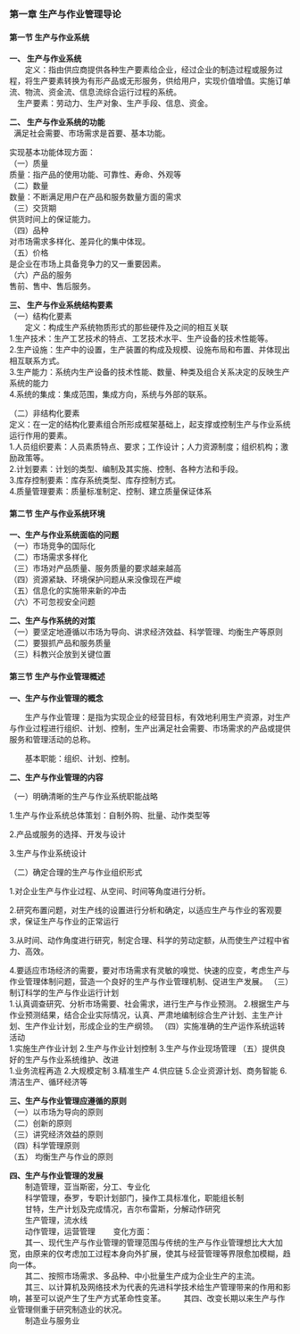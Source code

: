 ### 第一章 生产与作业管理导论 ###
#### 第一节 生产与作业系统 ####
**一、	生产与作业系统**  
&emsp;&emsp;定义：指由供应商提供各种生产要素给企业，经过企业的制造过程或服务过程，将生产要素转换为有形产品或无形服务，供给用户，实现价值增值。实施订单流、物流、资金流、信息流综合运行过程的系统。  
&ensp;&ensp;生产要素：劳动力、生产对象、生产手段、信息、资金。  

**二、	生产与作业系统的功能**  
&nbsp;&nbsp;满足社会需要、市场需求是首要、基本功能。

实现基本功能体现方面：  
（一）质量  
质量：指产品的使用功能、可靠性、寿命、外观等  
（二）数量  
数量：不断满足用户在产品和服务数量方面的需求  
（三）交货期  
供货时间上的保证能力。  
（四）品种  
对市场需求多样化、差异化的集中体现。  
（五）价格  
是企业在市场上具备竞争力的又一重要因素。  
（六）产品的服务  
售前、售中、售后服务。

**三、	生产与作业系统结构要素**  
（一）结构化要素  
&emsp;&emsp;定义：构成生产系统物质形式的那些硬件及之间的相互关联  
1.生产技术：生产工艺技术的特点、工艺技术水平、生产设备的技术性能等。  
2.生产设施：生产中的设置，生产装置的构成及规模、设施布局和布置、并体现出相互联系方式。  
3.生产能力：系统内生产设备的技术性能、数量、种类及组合关系决定的反映生产系统的能力  
4.系统的集成：集成范围，集成方向，系统与外部的联系。

（二）非结构化要素  
  定义：在一定的结构化要素组合所形成框架基础上，起支撑或控制生产与作业系统运行作用的要素。  
1.人员组织要素：人员素质特点、要求；工作设计；人力资源制度；组织机构；激励政策等。  
2.计划要素：计划的类型、编制及其实施、控制、各种方法和手段。  
3.库存控制要素：库存系统类型、库存控制方式。  
4.质量管理要素：质量标准制定、控制、建立质量保证体系  

#### 第二节 生产与作业系统环境 ####
**一、生产与作业系统面临的问题**  
（一）市场竞争的国际化  
（二）市场需求多样化  
（三）市场对产品质量、服务质量的要求越来越高  
（四）资源紧缺、环境保护问题从来没像现在严峻  
（五）信息化的实施带来新的冲击  
（六）不可忽视安全问题  

**二、生产与作系统的对策**  
（一）要坚定地遵循以市场为导向、讲求经济效益、科学管理、均衡生产等原则  
（二）要狠抓产品和服务质量  
（三）科教兴企放到关键位置  

#### 第三节 生产与作业管理概述

**一、生产与作业管理的概念**    

&emsp;&emsp;生产与作业管理：是指为实现企业的经营目标，有效地利用生产资源，对生产与作业过程进行组织、计划、控制，生产出满足社会需要、市场需求的产品或提供服务和管理活动的总称。  

&emsp;&emsp;基本职能：组织、计划、控制。  

**二、生产与作业管理的内容**    

（一）明确清晰的生产与作业系统职能战略  

1.生产与作业系统总体策划：自制外购、批量、动作类型等  

2.产品或服务的选择、开发与设计  

3.生产与作业系统设计  

（二）确定合理的生产与作业组织形式  

1.对企业生产与作业过程、从空间、时间等角度进行分析。

2.研究布置问题，对生产线的设置进行分析和确定，以适应生产与作业的客观要求，保证生产与作业的正常运行  

3.从时间、动作角度进行研究，制定合理、科学的劳动定额，从而使生产过程中省力、高效。  

4.要适应市场经济的需要，要对市场需求有灵敏的嗅觉、快速的应变，考虑生产与作业管理体制问题，营造一个良好的生产与作业管理机制、促进生产发展。
（三）制订科学的生产与作业运行计划  
1.认真调查研究、分析市场需要、社会需求，进行生产与作业预测。
2.根据生产与作业预测结果，结合企业实际情况，认真、严肃地编制综合生产计划、主生产计划、生产作业计划，形成企业的生产纲领。
（四）实施准确的生产运作系统运转活动  
1.实施生产作业计划
2.生产与作业计划控制
3.生产与作业现场管理
（五）提供良好的生产与作业系统维护、改进  
1.业务流程再造
2.大规模定制
3.精准生产
4.供应链
5.企业资源计划、商务智能
6.清洁生产、循环经济等

**三、生产与作业管理应遵循的原则**  
（一）以市场为导向的原则  
（二）创新的原则  
（三）讲究经济效益的原则  
（四）科学管理原则  
（五） 均衡生产与作业的原则

**四、生产与作业管理的发展**  
&emsp;&emsp;制造管理，亚当斯密，分工、专业化  
&emsp;&emsp;科学管理，泰罗，专职计划部门，操作工具标准化，职能组长制  
&emsp;&emsp;甘特，生产计划及完成情况，吉尔布雷斯，分解动作研究  
&emsp;&emsp;生产管理，流水线  
&emsp;&emsp;动作管理，运营管理
&emsp;&emsp;变化方面：  
&emsp;&emsp;其一、现代生产与作业管理的管理范围与传统的生产与作业管理想比大大加宽，由原来的仅考虑加工过程本身向外扩展，使其与经营管理等界限愈加模糊，趋向一体。  
&emsp;&emsp;其二、按照市场需求、多品种、中小批量生产成为企业生产的主流。  
&emsp;&emsp;其三、以计算机及网络技术为代表的先进科学技术给生产管理带来的作用和影响，甚至可以说产生了生产方式革命性变革。
&emsp;&emsp;其四、改变长期以来生产与作业管理侧重于研究制造业的状况。  
&emsp;&emsp;制造业与服务业

